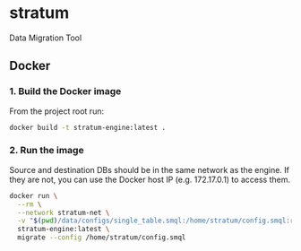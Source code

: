 # stratum
Data Migration Tool

## Docker

### 1. Build the Docker image

From the project root run:

```bash
docker build -t stratum-engine:latest .
```

### 2. Run the image

Source and destination DBs should be in the same network as the engine.
If they are not, you can use the Docker host IP (e.g. 172.17.0.1) to access them.

```bash
docker run \
  --rm \
  --network stratum-net \
  -v "$(pwd)/data/configs/single_table.smql:/home/stratum/config.smql:ro" \
  stratum-engine:latest \
  migrate --config /home/stratum/config.smql
```
